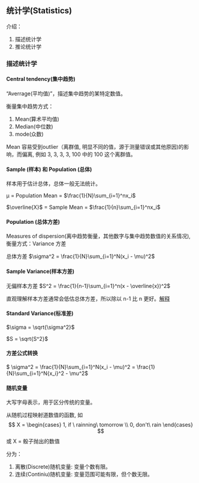 ## 统计学(Statistics)

介绍：

1. 描述统计学
2. 推论统计学

### 描述统计学

#### Central tendency(集中趋势)

“Averrage(平均值)”，描述集中趋势的某特定数值。

衡量集中趋势方式：

1. Mean(算术平均值)
2. Median(中位数)
3. mode(众数)

Mean 容易受到outlier（离群值, 明显不同的值，源于测量错误或其他原因)的影响，而偏离, 例如 3, 3, 3, 3, 100 中的 100 这个离群值。

#### Sample (样本) 和 Population (总体)

样本用于估计总体，总体一般无法统计。

μ = Population Mean = $\frac{1}{N}\sum_{i=1}^nx_i$

$\overline{X}$ = Sample Mean = $\frac{1}{n}\sum_{i=1}^nx_i$

#### Population (总体方差)

Measures of dispersion(离中趋势衡量，其他数字与集中趋势数值的关系情况), 衡量方式：Variance 方差

总体方差 $\sigma^2 = \frac{1}{N}\sum_{i=1}^N(x_i - \mu)^2​$

#### Sample Variance(样本方差)

无偏样本方差 $S^2 = \frac{1}{n-1}\sum_{i=1}^n(x - \overline{x})^2$

直观理解样本方差通常会低估总体方差，所以除以 n-1 比 n 更好。[解释](https://www.zhihu.com/question/20099757)

#### Standard Variance(标准差)

$\sigma = \sqrt{\sigma^2}$

$S  = \sqrt{S^2}$

#### 方差公式转换

$ \sigma^2 = \frac{1}{N}\sum_{i=1}^N(x_i - \mu)^2 = \frac{1}{N}\sum_{i=1}^N{x_i}^2 - \mu^2$

#### 随机变量

大写字母表示，用于区分传统的变量。

从随机过程映射道数值的函数, 如 
$$
X = \begin{cases}
1, if \ rainning\ tomorrow \\
0, don't\ rain
\end{cases}
$$
或 X = 骰子抛出的数值

分为：

1. 离散(Discrete)随机变量: 变量个数有限。
2. 连续(Continiu)随机变量: 变量范围可能有限，但个数无限。
